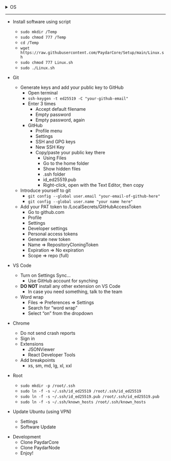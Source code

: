 <details>
  <summary>OS</summary>
  

- Ubuntu
  - Only 22.04 LTS
  - Only from ubunto.com
  - Bootable image
    - If you're on Windows, X
    - If you're on Linux, only using [balenaEtcher](https://ubuntu.com/tutorials/install-ubuntu-desktop#3-create-a-bootable-usb-stick)
  - Boot
  - Choose **Install Ubuntu**
    - Select English (US)
  - Keyboard layout
    - Enlish (US)
  - DO NOT Connect to WiFi
    - Reason: faster installation and async update after installation
  - Minimal installation
    - Make sure no box is selected
  - Erase disk and install Ubuntu
    - Always be ready to lose your machine
    - Advanced features
      - None
  - Press **Install Now**
    - Press **Continue**
  - Where are you?
    - Choose Tehran
    - Press **Continue**
  - Computer name
    - PaydarYourNamePc or PaydarYourNameLaptop
    - Set password to 100 (you will be asked for it frequently)
    - **DO NOT** choose *Log in automatically*
    - **CHOOSE** *Require my password to login*
  - Wait for installation
  - **DO NOT** add your account to Ubuntu (Google or any other account)
  - **DO NOT** help Ubuntu
    - Select **No, don't send system info**
  - Privacy off
  - Click **Done**
  - Connect to WiFi
  
</details>

---

- Install software using script
  - `sudo mkdir /Temp`
  - `sudo chmod 777 /Temp`
  - `cd /Temp`
  - `wget https://raw.githubusercontent.com/PaydarCore/Setup/main/Linux.sh`
  - `sudo chmod 777 Linux.sh`
  - `sudo ./Linux.sh`

- Git 
  - Generate keys and add your public key to GitHub 
    - Open terminal 
    - `ssh-keygen -t ed25519 -C "your-github-email"`
    - Enter 3 times 
      - Accept default filename 
      - Empty password 
      - Empty password, again 
    - GitHub 
      - Profile menu
      - Settings 
      - SSH and GPG keys 
      - New SSH Key 
      - Copy/paste your public key there 
        - Using Files 
        - Go to the home folder 
        - Show hidden files 
        - .ssh folder 
        - id_ed25519.pub 
        - Right-click, open with the Text Editor, then copy 
  - Introduce yourself to git 
    - `git config --global user.email "your-email-of-github-here"` 
    - `git config --global user.name "your name here"`
  - Add your PAT token to /LocalSecrets/GitHubAccessToken
    - Go to github.com
    - Profile
    - Settings
    - Developer settings
    - Personal access tokens
    - Generate new token
    - Name => RepositoryCloningToken
    - Expiration => No expiration
    - Scope => repo (full)

- VS Code
  - Turn on Settings Sync...
    - Use GitHub account for synching
  - **DO NOT** install any other extension on VS Code
    - In case you need something, talk to the team
  - Word wrap
    - Files => Preferences => Settings
    - Search for “word wrap”
    - Select “on” from the dropdown

- Chrome
  - Do not send crash reports
  - Sign in
  - Extensions
    - JSONViewer
    - React Developer Tools
  - Add breakpoints
    - xs, sm, md, lg, xl, xxl

- Root
  - `sudo mkdir -p /root/.ssh`
  - `sudo ln -f -s ~/.ssh/id_ed25519 /root/.ssh/id_ed25519`
  - `sudo ln -f -s ~/.ssh/id_ed25519.pub /root/.ssh/id_ed25519.pub`
  - `sudo ln -f -s ~/.ssh/known_hosts /root/.ssh/known_hosts`

- Update Ubuntu (using VPN)
  - Settings
  - Software Update
  
* Development
  - Clone PaydarCore
  - Clone PaydarNode
  - Enjoy!
